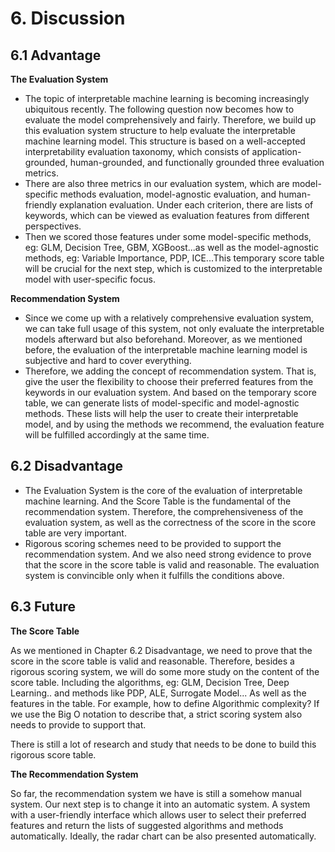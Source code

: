 # 6. Discussion

## 6.1 Advantage

**The Evaluation System**

* The topic of interpretable machine learning is becoming increasingly ubiquitous recently. The following question now becomes how to evaluate the model comprehensively and fairly. Therefore, we build up this evaluation system structure to help evaluate the interpretable machine learning model. This structure is based on a well-accepted interpretability evaluation taxonomy, which consists of application-grounded, human-grounded, and functionally grounded three evaluation metrics.
* There are also three metrics in our evaluation system, which are model-specific methods evaluation, model-agnostic evaluation, and human-friendly explanation evaluation. Under each criterion, there are lists of keywords, which can be viewed as evaluation features from different perspectives.
* Then we scored those features under some model-specific methods, eg: GLM, Decision Tree, GBM, XGBoost...as well as the model-agnostic methods, eg: Variable Importance, PDP, ICE...This temporary score table will be crucial for the next step, which is customized to the interpretable model with user-specific focus.

**Recommendation System**

* Since we come up with a relatively comprehensive evaluation system, we can take full usage of this system, not only evaluate the interpretable models afterward but also beforehand. Moreover, as we mentioned before, the evaluation of the interpretable machine learning model is subjective and hard to cover everything.
* Therefore, we adding the concept of recommendation system. That is, give the user the flexibility to choose their preferred features from the keywords in our evaluation system. And based on the temporary score table, we can generate lists of model-specific and model-agnostic methods. These lists will help the user to create their interpretable model, and by using the methods we recommend, the evaluation feature will be fulfilled accordingly at the same time.

## 6.2 Disadvantage

* The Evaluation System is the core of the evaluation of interpretable machine learning. And the Score Table is the fundamental of the recommendation system. Therefore, the comprehensiveness of the evaluation system, as well as the correctness of the score in the score table are very important.
* Rigorous scoring schemes need to be provided to support the recommendation system. And we also need strong evidence to prove that the score in the score table is valid and reasonable. The evaluation system is convincible only when it fulfills the conditions above.

## 6.3 Future

**The Score Table**

As we mentioned in Chapter 6.2 Disadvantage, we need to prove that the score in the score table is valid and reasonable. Therefore, besides a rigorous scoring system, we will do some more study on the content of the score table. Including the algorithms, eg: GLM, Decision Tree, Deep Learning.. and methods like PDP, ALE, Surrogate Model... As well as the features in the table. For example, how to define Algorithmic complexity? If we use the Big O notation to describe that, a strict scoring system also needs to provide to support that.

There is still a lot of research and study that needs to be done to build this rigorous score table.

**The Recommendation System**

So far, the recommendation system we have is still a somehow manual system. Our next step is to change it into an automatic system. A system with a user-friendly interface which allows user to select their preferred features and return the lists of suggested algorithms and methods automatically. Ideally, the radar chart can be also presented automatically.

